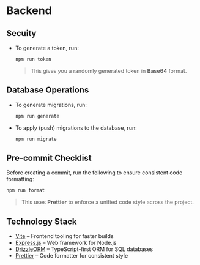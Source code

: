 # Backend

## Secuity

- To generate a token, run:
  ```bash
  npm run token
  ```
  > This gives you a randomly generated token in **Base64** format.

## Database Operations

- To generate migrations, run:

  ```bash
  npm run generate
  ```

- To apply (push) migrations to the database, run:
  ```bash
  npm run migrate
  ```

## Pre-commit Checklist

Before creating a commit, run the following to ensure consistent code formatting:

```bash
npm run format
```

> This uses **Prettier** to enforce a unified code style across the project.

## Technology Stack

- [Vite](https://vite.dev/) – Frontend tooling for faster builds
- [Express.js](https://expressjs.com/) – Web framework for Node.js
- [DrizzleORM](https://orm.drizzle.team/) – TypeScript-first ORM for SQL databases
- [Prettier](https://prettier.io/) – Code formatter for consistent style
